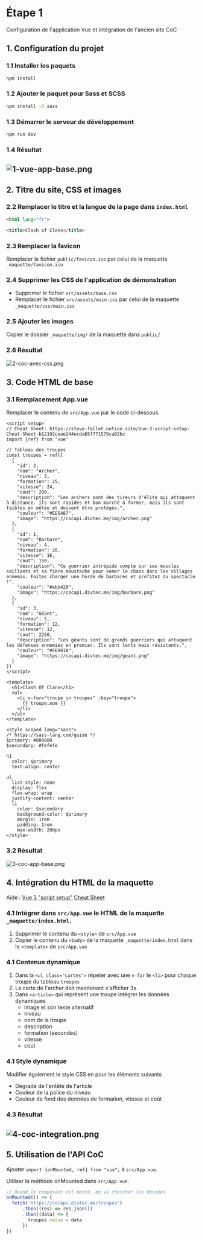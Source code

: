 # Étape 1
Configuration de l'application Vue et intégration de l'ancien site CoC

## 1. Configuration du projet
### 1.1 Installer les paquets 
```sh
npm install
```
### 1.2 Ajouter le paquet pour Sass et SCSS
```sh
npm install -D sass
```
### 1.3 Démarrer le serveur de développement
```sh
npm run dev
```
### 1.4 Résultat
 ![1-vue-app-base.png](_medias%2F1-vue-app-base.png)
---
## 2. Titre du site, CSS et images
### 2.2 Remplacer le titre et la langue de la page dans `index.html`
```html
<html lang="fr">
```
```html
<title>Clash of Clans</title>
```
### 2.3 Remplacer la favicon
Remplacer le fichier `public/favicon.ico` par celui de la maquette `_maquette/favicon.ico`
### 2.4 Supprimer les CSS de l'application de démonstration
* Supprimer le fichier `src/assets/base.css`
* Remplacer le fichier `src/assets/main.css` par celui de la maquette `_maquette/css/main.css`
### 2.5 Ajouter les images
Copier le dossier `_maquette/img/` de la maquette dans `public/`
### 2.6 Résultat

![2-coc-avec-css.png](_medias%2F2-coc-avec-css.png)

## 3. Code HTML de base 
### 3.1 Remplacement App.vue
Remplacer le contenu de `src/App.vue` par le code ci-dessous.
```vue
<script setup>
// Cheat Sheet: https://steve-fallet.notion.site/Vue-3-script-setup-Cheat-Sheet-b12192ceae244ecda65f771579ca02bc
import {ref} from 'vue'

// Tableau des troupes
const troupes = ref([
  {
    "id": 2,
    "nom": "Archer",
    "niveau": 3,
    "formation": 25,
    "vitesse": 24,
    "cout": 200,
    "description": "Les archers sont des tireurs d'élite qui attaquent à distance. Ils sont rapides et bon marché à former, mais ils sont faibles en mêlée et doivent être protégés.",
    "couleur": "#EE5487",
    "image": "https://cocapi.divtec.me/img/archer.png"
  },
  {
    "id": 1,
    "nom": "Barbare",
    "niveau": 4,
    "formation": 20,
    "vitesse": 16,
    "cout": 150,
    "description": "Ce guerrier intrépide compte sur ses muscles saillants et sa fière moustache pour semer le chaos dans les villages ennemis. Faites charger une horde de barbares et profitez du spectacle !",
    "couleur": "#ebb428",
    "image": "https://cocapi.divtec.me/img/barbare.png"
  },
  {
    "id": 3,
    "nom": "Géant",
    "niveau": 5,
    "formation": 12,
    "vitesse": 12,
    "cout": 2250,
    "description": "Les géants sont de grands guerriers qui attaquent les défenses ennemies en premier. Ils sont lents mais résistants.",
    "couleur": "#F6901A",
    "image": "https://cocapi.divtec.me/img/geant.png"
  }
])
</script>

<template>
  <h1>Clash Of Clans</h1>
  <ul>
    <li v-for="troupe in troupes" :key="troupe">
      {{ troupe.nom }}
    </li>
  </ul>
</template>

<style scoped lang="sass">
/* https://sass-lang.com/guide */
$primary: #800080
$secondary: #fefefe

h1
  color: $primary
  text-align: center

ul
  list-style: none
  display: flex
  flex-wrap: wrap
  justify-content: center
  li
    color: $secondary
    background-color: $primary
    margin: 1rem
    padding: 1rem
    max-width: 200px
</style>
```

### 3.2 Résultat
  ![3-coc-app-base.png](_medias%2F3-coc-app-base.png)

## 4. Intégration du HTML de la maquette
Aide : [Vue 3 "script setup" Cheat Sheet](https://divtec.gitbook.io/vuejs/vue-3-less-than-script-setup-greater-than-cheat-sheet)

### 4.1 Intégrer dans `src/App.vue` le HTML de la maquette `_maquette/index.html`.

1. Supprimer le contenu du `<style>` de `src/App.vue`
2. Copier le contenu du `<body>` de la maquette `_maquette/index.html` dans le `<template>` de `src/App.vue`

### 4.1 Contenus dynamique
1. Dans la `<ul class="cartes">` répéter avec une `v-for` le `<li>` pour chaque troupe du tableau `troupes` 
2. La carte de l'archer doit maintenant s'afficher 3x.
3. Dans `<article>` qui représent une troupe intégrer les données dynamiques
   * image et son texte alternatif
   * niveau
   * nom de la troupe
   * description
   * formation (secondes)
   * vitesse
   * cout
### 4.1 Style dynamique
Modifier également le style CSS en pour les éléments suivants
   * Dégradé de l'entête de l'article
   * Couleur de la police du niveau
   * Couleur de fond des données de formation, vitesse et coût

### 4.3 Résultat   
![4-coc-integration.png](_medias%2F4-coc-integration.png)
---

## 5. Utilisation de l'API CoC

Ajouter `import {onMounted, ref} from "vue";` à `src/App.vue`.

Utiliser la méthode onMounted dans `src/App.vue`.

```javascript
// Quand le composant est monté, on va chercher les données
onMounted(() => {
  fetch('https://cocapi.divtec.me/troupes')
      .then((res) => res.json())
      .then((data) => {
        troupes.value = data
      })
})
```
